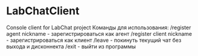 # LabChatClient
Console client for LabChat project
Команды для использования:
/register agent nickname - зарегистрироваться как агент
/register client nickname - зарегистрироваться как клиент
/leave - покинуть текущий чат без выхода и дисконнекта
/exit - выйти из программы
